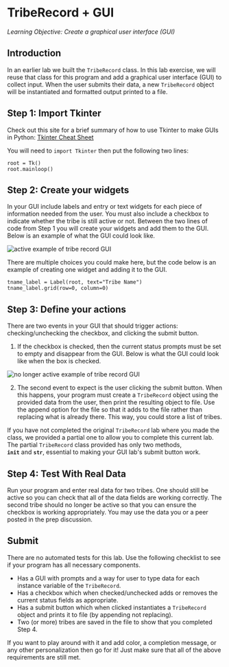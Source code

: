 TribeRecord + GUI
=================
_Learning Objective: Create a graphical user interface (GUI)_

Introduction
------------
In an earlier lab we built the `TribeRecord` class. In this lab exercise, we will reuse that class for this program and add a graphical user interface (GUI) to collect input. When the user submits their data, a new `TribeRecord` object will be instantiated and formatted output printed to a file.

Step 1: Import Tkinter
----------------------
Check out this site for a brief summary of how to use Tkinter to make GUIs in Python: [Tkinter Cheat Sheet](https://www.geeksforgeeks.org/tkinter-cheat-sheet/)

You will need to `import Tkinter` then put the following two lines:

```
root = Tk()
root.mainloop()
```

Step 2: Create your widgets
---------------------------
In your GUI include labels and entry or text widgets for each piece of information needed from the user. You must also include a checkbox to indicate whether the tribe is still active or not. Between the two lines of code from Step 1 you will create your widgets and add them to the GUI. Below is an example of what the GUI could look like.

![active example of tribe record GUI](https://i.imgur.com/5Acz5LK.png)

There are multiple choices you could make here, but the code below is an example of creating one widget and adding it to the GUI.

```
tname_label = Label(root, text="Tribe Name")
tname_label.grid(row=0, column=0)
```

Step 3: Define your actions
---------------------------
There are two events in your GUI that should trigger actions: checking/unchecking the checkbox, and clicking the submit button.

1. If the checkbox is checked, then the current status prompts must be set to empty and disappear from the GUI. Below is what the GUI could look like when the box is checked.

![no longer active example of tribe record GUI](https://i.imgur.com/nrXWQWx.png)

2. The second event to expect is the user clicking the submit button. When this happens, your program must create a `TribeRecord` object using the provided data from the user, then print the resulting object to file. Use the append option for the file so that it adds to the file rather than replacing what is already there. This way, you could store a list of tribes.

If you have not completed the original `TribeRecord` lab where you made the class, we provided a partial one to allow you to complete this current lab. The partial `TribeRecord` class provided has only two methods, **`init`** and **`str`**, essential to making your GUI lab's submit button work.

Step 4: Test With Real Data
---------------------------
Run your program and enter real data for two tribes. One should still be active so you can check that all of the data fields are working correctly. The second tribe should no longer be active so that you can ensure the checkbox is working appropriately. You may use the data you or a peer posted in the prep discussion.

Submit
------
There are no automated tests for this lab. Use the following checklist to see if your program has all necessary components.

*   Has a GUI with prompts and a way for user to type data for each instance variable of the `TribeRecord`.
*   Has a checkbox which when checked/unchecked adds or removes the current status fields as appropriate.
*   Has a submit button which when clicked instantiates a `TribeRecord` object and prints it to file (by appending not replacing).
*   Two (or more) tribes are saved in the file to show that you completed Step 4.

If you want to play around with it and add color, a completion message, or any other personalization then go for it! Just make sure that all of the above requirements are still met.